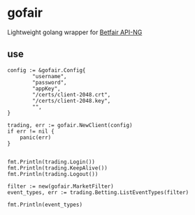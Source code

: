 # gofair

Lightweight golang wrapper for [Betfair API-NG](http://docs.developer.betfair.com/docs/display/1smk3cen4v3lu3yomq5qye0ni)


## use

```golang
config := &gofair.Config{
		"username",
		"password",
		"appKey",
		"/certs/client-2048.crt",
		"/certs/client-2048.key",
		"",
}

trading, err := gofair.NewClient(config)
if err != nil {
    panic(err)
}


fmt.Println(trading.Login())
fmt.Println(trading.KeepAlive())
fmt.Println(trading.Logout())

filter := new(gofair.MarketFilter)
event_types, err := trading.Betting.ListEventTypes(filter)

fmt.Println(event_types)
```
